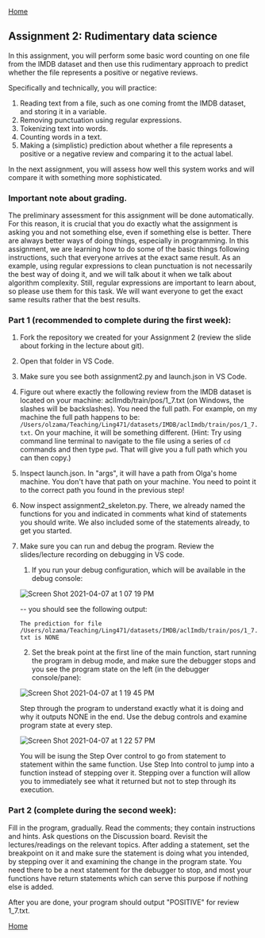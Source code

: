 [Home](../index.md)

## Assignment 2: Rudimentary data science

In this assignment, you will perform some basic word counting on one 
file from the IMDB dataset and then use this rudimentary approach to predict whether the file represents a positive or negative reviews.

Specifically and technically, you will practice:
1. Reading text from a file, such as one coming fromt the IMDB dataset, and storing it in a variable.
2. Removing punctuation using regular expressions.
3. Tokenizing text into words.
4. Counting words in a text.
5. Making a (simplistic) prediction about whether a file represents a positive or a negative review and comparing it to the actual label.

In the next assignment, you will assess how well this system works and will compare it with something more sophisticated.

### Important note about grading.
The preliminary assessment for this assignment will be done automatically. For this reason, it is crucial that you do exactly what the assignment is asking you and not something else,
even if something else is better. There are always better ways of doing things, especially in programming. In this assignment, we are learning how to do some of the basic things
following instructions, such that everyone arrives at the exact same result. As an example, using regular expressions to clean punctuation is not necessarily the best way of doing it, and we will talk about it when we talk about algorithm complexity. Still, regular expressions are important to learn about, so please use them for this task. We will want everyone to get the exact same results rather that the best results.

### Part 1 (recommended to complete during the first week): 
1. Fork the repository we created for your Assignment 2 (review the slide about forking in the lecture about git). 
2. Open that folder in VS Code.
3. Make sure you see both assignment2.py and launch.json in VS Code.
4. Figure out where exactly the following review from the IMDB dataset is located on your machine: aclImdb/train/pos/1_7.txt (on Windows, the slashes will be backslashes). You need the full path. For example, on my machine the full path happens to be: `/Users/olzama/Teaching/Ling471/datasets/IMDB/aclImdb/train/pos/1_7.txt`. On your machine, it will be something different. (Hint: Try using command line terminal to navigate to the file using a series of `cd` commands and then type `pwd`. That will give you a full path which you can then copy.)
5. Inspect launch.json. In "args", it will have a path from Olga's home machine. You don't have that path on your machine. You need to point it to the correct path you found in the previous step! 
6. Now inspect assignment2_skeleton.py. There, we already named the functions for you and indicated in comments what kind of statements you should write. We also included some of the statements already, to get you started.
7. Make sure you can run and debug the program. Review the slides/lecture recording on debugging in VS code. 
    1. If you run your debug configuration, which will be available  in the debug console:

    ![Screen Shot 2021-04-07 at 1 07 19 PM](https://user-images.githubusercontent.com/10963114/113928440-ab0ab080-97a3-11eb-8200-856351def8ad.JPG)
    
    -- you should see the following output:
    
    `The prediction for file /Users/olzama/Teaching/Ling471/datasets/IMDB/aclImdb/train/pos/1_7.txt is NONE`
  
    2. Set the break point at the first line of the main function, start running the program in debug mode, and make sure the debugger stops and you see the program state on the left (in the debugger console/pane):

    ![Screen Shot 2021-04-07 at 1 19 45 PM](https://user-images.githubusercontent.com/10963114/113928868-36844180-97a4-11eb-9478-4ef5fe1c77ed.JPG)

    Step through the program to understand exactly what it is doing and why it outputs NONE in the end. Use the debug controls and examine program state at every step.
    
    
    ![Screen Shot 2021-04-07 at 1 22 57 PM](https://user-images.githubusercontent.com/10963114/113929284-ba3e2e00-97a4-11eb-9d4f-e654c63862e7.JPG)

     You will be isung the Step Over control to go from statement to statement within the same function. Use Step Into control to jump into a function instead of stepping over it.
     Stepping over a function will allow you to immediately see what it returned but not to step through its execution.
    
### Part 2 (complete during the second week):
Fill in the program, gradually. Read the comments; they contain instructions and hints. Ask questions on the Discussion board. Revisit the lectures/readings on the relevant topics. After adding a statement, set the breakpoint on it and make sure the statement is doing what you intended, by stepping over it and examining the change in the program state. You need there to be a next statement for the debugger to stop, and most your functions have return statements which can serve this purpose if nothing else is added.

After you are done, your program should output "POSITIVE" for review 1_7.txt.

[Home](../index.md)
